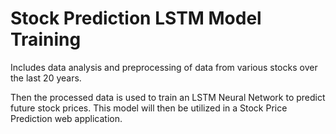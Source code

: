 # Stock Prediction LSTM Model Training

Includes data analysis and preprocessing of data from various stocks over the last 20 years.

Then the processed data is used to train an LSTM Neural Network to predict future stock prices. This model will then be utilized in a Stock Price Prediction web application.